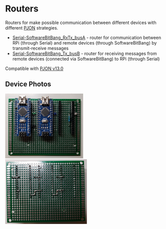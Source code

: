 # Routers

Routers for make possible communication between different devices with different [PJON](https://github.com/gioblu/PJON) strategies.

- [Serial-SoftwareBitBang_RxTx_busA](Serial-SoftwareBitBang_RxTx_busA) - router for communication between RPi (through Serial) and remote devices (through SoftwareBitBang) by transmit-receive messages
- [Serial-SoftwareBitBang_Tx_busB](Serial-SoftwareBitBang_Tx_busB) - router for receiving messages from remote devices (connected via SoftwareBitBang) to RPi (through Serial)

Compatible with [PJON v13.0](https://github.com/gioblu/PJON/tree/13.0/src/strategies/SoftwareBitBang)

## Device Photos

[<img src="images/pjon-routers_1.jpg" alt="pjon-routers" width="250"/>](images/pjon-routers_1.jpg)
[<img src="images/pjon-routers_2.jpg" alt="pjon-routers" width="262"/>](images/pjon-routers_2.jpg)
